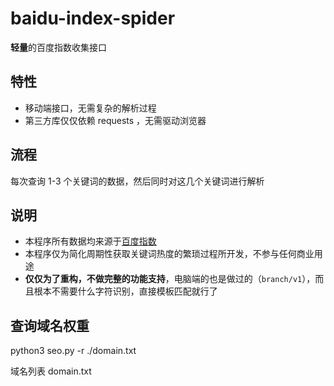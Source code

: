 # baidu-index-spider

**轻量**的百度指数收集接口

## 特性

- 移动端接口，无需复杂的解析过程
- 第三方库仅仅依赖 requests ，无需驱动浏览器

## 流程

每次查询 1-3 个关键词的数据，然后同时对这几个关键词进行解析

## 说明

- 本程序所有数据均来源于[百度指数](http://index.baidu.com)
- 本程序仅为简化周期性获取关键词热度的繁琐过程所开发，不参与任何商业用途
- **仅仅为了重构，不做完整的功能支持**，电脑端的也是做过的（`branch/v1`），而且根本不需要什么字符识别，直接模板匹配就行了



## 查询域名权重


python3 seo.py -r ./domain.txt

域名列表
domain.txt


